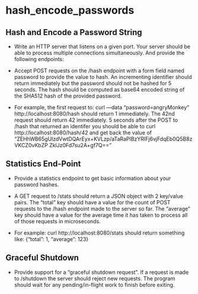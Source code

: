 # hash_encode_passwords

## Hash and Encode a Password String
- Write an HTTP server that listens on a given port. Your server should be able to process
multiple connections simultaneously. And provide the following endpoints:
- Accept POST requests on the /hash endpoint with a form field named password to provide
the value to hash. An incrementing identifier should return immediately but the password should
not be hashed for 5 seconds. The hash should be computed as base64 encoded string of the
SHA512 hash of the provided password.

- For example, the first request to:
curl —data “password=angryMonkey” http://localhost:8080/hash
should return 1 immediately. The 42nd request should return 42 immediately.
5 seconds after the POST to /hash that returned an identifer you should be able to curl
http://localhost:8080/hash/42 and get back the value of
“ZEHhWB65gUlzdVwtDQArEyx+KVLzp/aTaRaPlBzYRIFj6vjFdqEb0Q5B8zVKCZ0vKbZP
ZklJz0Fd7su2A+gf7Q==”

## Statistics End-Point
- Provide a statistics endpoint to get basic information about your password hashes.

- A GET request to /stats should return a JSON object with 2 key/value pairs. The “total”
key should have a value for the count of POST requests to the /hash endpoint made to the
server so far. The “average” key should have a value for the average time it has taken to
process all of those requests in microseconds.

- For example: curl http://localhost:8080/stats should return something like:
{“total”: 1, “average”: 123}

## Graceful Shutdown
- Provide support for a “graceful shutdown request”. If a request is made to /shutdown the
server should reject new requests. The program should wait for any pending/in-flight work to
finish before exiting.
